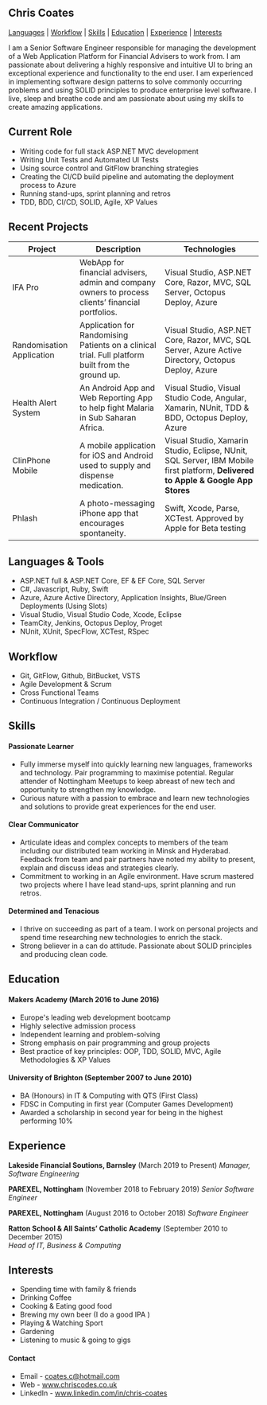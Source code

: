 ## Chris Coates
[Languages](#Languages) | [Workflow](#Workflow) | [Skills](#Skills) | [Education](#Education) | [Experience](#Experience) | [Interests](#Interests)

I am a Senior Software Engineer responsible for managing the development of a Web Application Platform for Financial Advisers to work from. I am passionate about delivering a highly responsive and intuitive UI to bring an exceptional experience and functionality to the end user. I am experienced in implementing software design patterns to solve commonly occurring problems and using SOLID principles to produce enterprise level software. I live, sleep and breathe code and am passionate about using my skills to create amazing applications.

## Current Role
- Writing code for full stack ASP.NET MVC development
- Writing Unit Tests and Automated UI Tests
- Using source control and GitFlow branching strategies
- Creating the CI/CD build pipeline and automating the deployment process to Azure
- Running stand-ups, sprint planning and retros
- TDD, BDD, CI/CD, SOLID, Agile, XP Values

## Recent Projects
| Project                   | Description                                                                                       | Technologies                                                                  |
|-------------------------  |-------------------------                                                                          |-------------------------                                                      |
| IFA Pro                   | WebApp for financial advisers, admin and company owners to process clients’ financial portfolios. | Visual Studio, ASP.NET Core, Razor, MVC, SQL Server, Octopus Deploy, Azure    |
| Randomisation Application | Application for Randomising Patients on a clinical trial. Full platform built from the ground up. | Visual Studio, ASP.NET Core, Razor, MVC, SQL Server, Azure Active Directory, Octopus Deploy, Azure |
| Health Alert System       | An Android App and Web Reporting App to help fight Malaria in Sub Saharan Africa.                 | Visual Studio, Visual Studio Code, Angular, Xamarin, NUnit, TDD & BDD, Octopus Deploy, Azure |
| ClinPhone Mobile          | A mobile application for iOS and Android used to supply and dispense medication.                  | Visual Studio, Xamarin Studio, Eclipse, NUnit, SQL Server, IBM Mobile first platform, **Delivered to Apple & Google App Stores** |
| Phlash                    | A photo-messaging iPhone app that encourages spontaneity.                                         | Swift, Xcode, Parse, XCTest. Approved by Apple for Beta testing |

## <a name="Languages">Languages & Tools</a>

- ASP.NET full & ASP.NET Core, EF & EF Core, SQL Server
- C#, Javascript, Ruby, Swift
- Azure, Azure Active Directory, Application Insights, Blue/Green Deployments (Using Slots)
- Visual Studio, Visual Studio Code, Xcode, Eclipse
- TeamCity, Jenkins, Octopus Deploy, Proget
- NUnit, XUnit, SpecFlow, XCTest, RSpec

## <a name="Workflow">Workflow</a>

- Git, GitFlow, Github, BitBucket, VSTS
- Agile Development & Scrum
- Cross Functional Teams
- Continuous Integration / Continuous Deployment

## <a name="Skills">Skills</a>

#### Passionate Learner

- Fully immerse myself into quickly learning new languages, frameworks and technology. Pair programming to maximise potential. Regular attender of Nottingham Meetups to keep abreast of new tech and opportunity to strengthen my knowledge.
- Curious nature with a passion to embrace and learn new technologies and solutions to provide great experiences for the end user.

#### Clear Communicator

- Articulate ideas and complex concepts to members of the team including our distributed team working in Minsk and Hyderabad. Feedback from team and pair partners have noted my ability to present, explain and discuss ideas and strategies clearly.
- Commitment to working in an Agile environment. Have scrum mastered two projects where I have lead stand-ups, sprint planning and run retros.

#### Determined and Tenacious

- I thrive on succeeding as part of a team. I work on personal projects and spend time researching new technologies to enrich the stack.
- Strong believer in a can do attitude. Passionate about SOLID principles and producing clean code.

## <a name="Education">Education</a>

#### Makers Academy (March 2016 to June 2016)

- Europe's leading web development bootcamp
- Highly selective admission process
- Independent learning and problem-solving
- Strong emphasis on pair programming and group projects
- Best practice of key principles: OOP, TDD, SOLID, MVC, Agile Methodologies & XP Values

#### University of Brighton (September 2007 to June 2010)

- BA (Honours) in IT & Computing with QTS (First Class)
- FDSC in Computing in first year (Computer Games Development)
- Awarded a scholarship in second year for being in the highest performing 10%

## <a name="Experience">Experience</a>

**Lakeside Financial Soutions, Barnsley** (March 2019 to Present)
*Manager, Software Engineering*

**PAREXEL, Nottingham** (November 2018 to February 2019)
*Senior Software Engineer*

**PAREXEL, Nottingham** (August 2016 to October 2018)
*Software Engineer*

**Ratton School & All Saints’ Catholic Academy** (September 2010 to December 2015)    
*Head of IT, Business & Computing*

## <a name="Interests">Interests</a>
- Spending time with family & friends
- Drinking Coffee
- Cooking & Eating good food
- Brewing my own beer (I do a good IPA )
- Playing & Watching Sport
- Gardening
- Listening to music & going to gigs

#### Contact

- Email - coates.c@hotmail.com
- Web - www.chriscodes.co.uk
- LinkedIn - www.linkedin.com/in/chris-coates
